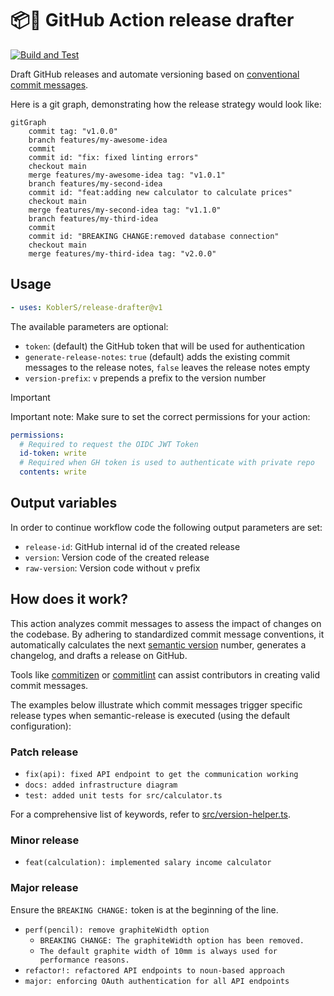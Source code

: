 # 📦🚀 GitHub Action release drafter

[![Build and Test](https://github.com/KoblerS/release-drafter/actions/workflows/publish.yml/badge.svg)](https://github.com/KoblerS/release-drafter/actions/workflows/publish.yml)

Draft GitHub releases and automate versioning based on
[conventional commit messages](https://www.conventionalcommits.org).

Here is a git graph, demonstrating how the release strategy would look like:

```mermaid
gitGraph
    commit tag: "v1.0.0"
    branch features/my-awesome-idea
    commit
    commit id: "fix: fixed linting errors"
    checkout main
    merge features/my-awesome-idea tag: "v1.0.1"
    branch features/my-second-idea
    commit id: "feat:adding new calculator to calculate prices"
    checkout main
    merge features/my-second-idea tag: "v1.1.0"
    branch features/my-third-idea
    commit
    commit id: "BREAKING CHANGE:removed database connection"
    checkout main
    merge features/my-third-idea tag: "v2.0.0"
```

## Usage

```yaml
- uses: KoblerS/release-drafter@v1
```

The available parameters are optional:

- `token`: (default) the GitHub token that will be used for authentication
- `generate-release-notes`: `true` (default) adds the existing commit messages
  to the release notes, `false` leaves the release notes empty
- `version-prefix`: `v` prepends a prefix to the version number

> [!IMPORTANT]  
> Important note: Make sure to set the correct permissions for your action:

```yaml
permissions:
  # Required to request the OIDC JWT Token
  id-token: write
  # Required when GH token is used to authenticate with private repo
  contents: write
```

## Output variables

In order to continue workflow code the following output parameters are set:

- `release-id`: GitHub internal id of the created release
- `version`: Version code of the created release
- `raw-version`: Version code without `v` prefix

## How does it work?

This action analyzes commit messages to assess the impact of changes on the codebase. By adhering to standardized commit message conventions, it automatically calculates the next [semantic version](https://semver.org/) number, generates a changelog, and drafts a release on GitHub.

Tools like [commitizen](https://github.com/commitizen/cz-cli) or [commitlint](https://github.com/conventional-changelog/commitlint) can assist contributors in creating valid commit messages.

The examples below illustrate which commit messages trigger specific release types when semantic-release is executed (using the default configuration):

### Patch release

- `fix(api): fixed API endpoint to get the communication working`
- `docs: added infrastructure diagram`
- `test: added unit tests for src/calculator.ts`

For a comprehensive list of keywords, refer to [src/version-helper.ts](src/version-helper.ts).

### Minor release

- `feat(calculation): implemented salary income calculator`

### Major release

Ensure the `BREAKING CHANGE:` token is at the beginning of the line.

- `perf(pencil): remove graphiteWidth option`
  - `BREAKING CHANGE: The graphiteWidth option has been removed.`
  - `The default graphite width of 10mm is always used for performance reasons.`
- `refactor!: refactored API endpoints to noun-based approach`
- `major: enforcing OAuth authentication for all API endpoints`
